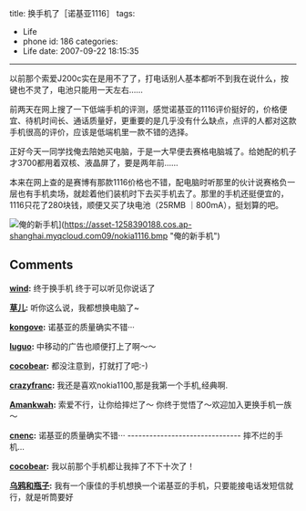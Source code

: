 title: 换手机了［诺基亚1116］
tags:
  - Life
  - phone
id: 186
categories:
  - Life
date: 2007-09-22 18:15:35
---

以前那个索爱J200c实在是用不了了，打电话别人基本都听不到我在说什么，按键也不灵了，电池只能用一天左右……

前两天在网上搜了一下低端手机的评测，感觉诺基亚的1116评价挺好的，价格便宜、待机时间长、通话质量好，更重要的是几乎没有什么缺点，点评的人都对这款手机很高的评价，应该是低端机里一款不错的选择。

正好今天一同学找俺去陪她买电脑，于是一大早便去赛格电脑城了。给她配的机子才3700都用着双核、液晶屏了，要是两年前……

本来在网上查的是赛博有那款1116价格也不错，配电脑时听那里的伙计说赛格负一层也有手机卖场，就趁着他们装机时下去买手机去了。那里的手机还挺便宜的，1116只花了280块钱，顺便又买了块电池（25RMB ｜800mA），挺划算的吧。

![俺的新手机](https://asset-1258390188.cos.ap-shanghai.myqcloud.com/nokia1116.jpg)](https://asset-1258390188.cos.ap-shanghai.myqcloud.com09/nokia1116.bmp "俺的新手机")
## Comments

**[wind](#1802 "2007-09-25 11:01:17"):** 终于换手机 终于可以听见你说话了

**[草儿](#1775 "2007-09-22 22:53:04"):** 听你这么说，我都想换电脑了~

**[kongove](#1776 "2007-09-22 23:40:51"):** 诺基亚的质量确实不错···

**[luguo](#1772 "2007-09-22 19:09:12"):** 中移动的广告也顺便打上了啊～～

**[cocobear](#1773 "2007-09-22 21:48:44"):** 都没注意到，打就打了吧:-)

**[crazyfranc](#1793 "2007-09-24 19:52:44"):** 我还是喜欢nokia1100,那是我第一个手机,经典啊.

**[Amankwah](#1789 "2007-09-24 18:52:23"):** 索爱不行，让你给摔烂了～ 你终于觉悟了～欢迎加入更换手机一族～

**[cnenc](#1778 "2007-09-24 08:43:45"):** 诺基亚的质量确实不错··· \------------------------------- 摔不烂的手机...

**[cocobear](#1780 "2007-09-24 10:37:00"):** 我以前那个手机都让我摔了不下十次了！

**[乌鸦和瓶子](#3098 "2008-04-14 11:56:04"):** 我有一个康佳的手机想换一个诺基亚的手机，只要能接电话发短信就行，就是听筒要好

